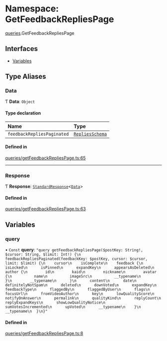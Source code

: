 # Namespace: GetFeedbackRepliesPage

[queries](api/modules/queries.md).GetFeedbackRepliesPage

## Interfaces

- [Variables](api/interfaces/queries.GetFeedbackRepliesPage.Variables.md)

## Type Aliases

### Data

Ƭ **Data**: `Object`

#### Type declaration

| Name | Type |
| :------ | :------ |
| `feedbackRepliesPaginated` | [`RepliesSchema`](api/interfaces/RepliesSchema.md) |

#### Defined in

[queries/getFeedbackRepliesPage.ts:65](https://github.com/bhavjitChauhan/khan-api/blob/b7f7b44b/src/queries/getFeedbackRepliesPage.ts#L65)

___

### Response

Ƭ **Response**: [`StandardResponse`](api/README.md#standardresponse)\<[`Data`](api/modules/queries.GetFeedbackRepliesPage.md#data)\>

#### Defined in

[queries/getFeedbackRepliesPage.ts:63](https://github.com/bhavjitChauhan/khan-api/blob/b7f7b44b/src/queries/getFeedbackRepliesPage.ts#L63)

## Variables

### query

• `Const` **query**: ``"query getFeedbackRepliesPage($postKey: String!, $cursor: String, $limit: Int!) {\n  feedbackRepliesPaginated(feedbackKey: $postKey, cursor: $cursor, limit: $limit) {\n    cursor\n    isComplete\n    feedback {\n      isLocked\n      isPinned\n      expandKey\n      appearsAsDeleted\n      author {\n        id\n        kaid\n        nickname\n        avatar {\n          name\n          imageSrc\n          __typename\n        }\n        __typename\n      }\n      content\n      date\n      definitelyNotSpam\n      deleted\n      downVoted\n      expandKey\n      feedbackType\n      flaggedBy\n      flaggedByUser\n      flags\n      focusUrl\n      fromVideoAuthor\n      key\n      lowQualityScore\n      notifyOnAnswer\n      permalink\n      qualityKind\n      replyCount\n      replyExpandKeys\n      showLowQualityNotice\n      sumVotesIncremented\n      upVoted\n      __typename\n    }\n    __typename\n  }\n}"``

#### Defined in

[queries/getFeedbackRepliesPage.ts:8](https://github.com/bhavjitChauhan/khan-api/blob/b7f7b44b/src/queries/getFeedbackRepliesPage.ts#L8)
